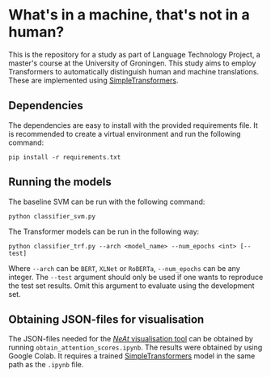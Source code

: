 # What's in a machine, that's not in a human?

This is the repository for a study as part of Language Technology Project, a master's course at the University of Groningen. This study aims to employ Transformers to automatically distinguish human and machine translations. These are implemented using [SimpleTransformers](https://simpletransformers.ai).

## Dependencies
The dependencies are easy to install with the provided requirements file. It is recommended to create a virtual environment and run the following command:
```
pip install -r requirements.txt
```

## Running the models
The baseline SVM can be run with the following command:
```
python classifier_svm.py
```

The Transformer models can be run in the following way:
```
python classifier_trf.py --arch <model_name> --num_epochs <int> [--test]
```
Where `--arch` can be `BERT`, `XLNet` or `RoBERTa`, `--num_epochs` can be any integer. The `--test` argument should only be used if one wants to reproduce the test set results. Omit this argument to evaluate using the development set.

## Obtaining JSON-files for visualisation
The JSON-files needed for the [_NeAt_ visualisation tool](https://cbaziotis.github.io/neat-vision/) can be obtained by running `obtain_attention_scores.ipynb`. The results were obtained by using Google Colab. It requires a trained [SimpleTransformers](https://simpletransformers.ai) model in the same path as the `.ipynb` file.
